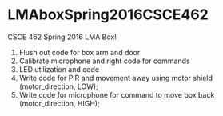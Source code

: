 # LMAboxSpring2016CSCE462

CSCE 462 Spring 2016 LMA Box!

1) Flush out code for box arm and door<br>
2) Calibrate microphone and right code for commands<br>
3) LED utilization and code<br>
4) Write code for PIR and movement away using motor shield (motor_direction, LOW);<br>
5) Write code for microphone for command to move box back (motor_direction, HIGH);<br>
